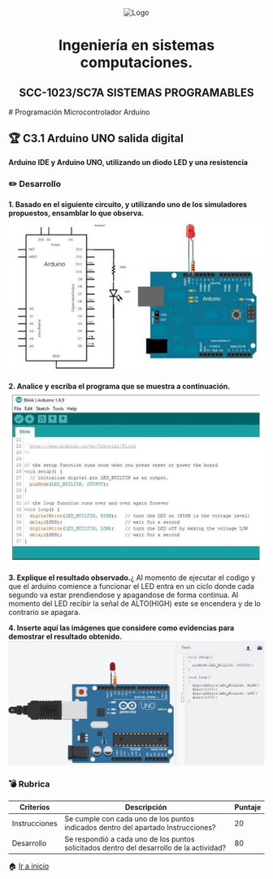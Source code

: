 <p align="center">
    <img alt="Logo" src="https://www.tijuana.tecnm.mx/wp-content/themes/tecnm/images/logo_TECT.png" width=250 height=250>
</p>


 <H1 align="center" > Ingeniería en sistemas computaciones.</H1>


 <H2 align="center" >SCC-1023/SC7A SISTEMAS PROGRAMABLES</H2>
# Programación Microcontrolador Arduino

## :trophy: C3.1 Arduino UNO salida digital

**Arduino IDE y Arduino UNO, utilizando un diodo LED y una resistencia**

### :pencil2: Desarrollo

**1. Basado en el siguiente circuito, y utilizando uno de los simuladores propuestos, ensamblar lo que
observa.**
![](https://github.com/FernandoOliva18212205/SistemasProgramables/blob/main/img/C3.1_Arduino_IDE_Salida_Digital_IMG3.JPG?raw=true)

**2. Analice y escriba el programa que se muestra a continuación.**
![](https://github.com/FernandoOliva18212205/SistemasProgramables/blob/main/img/C3.1_Arduino_IDE_Salida_Digital_IMG4.JPG?raw=true)

**3. Explique el resultado observado.**¿
Al momento de ejecutar el codigo y que el arduino comience a funcionar el LED entra en un ciclo donde cada segundo va estar prendiendose y apagandose de forma continua. Al momento del LED recibir la señal de ALTO(HIGH) este se encendera y de lo contrario se apagara.

**4. Inserte aquí las imágenes que considere como evidencias para demostrar el resultado obtenido.**
![](https://github.com/FernandoOliva18212205/SistemasProgramables/blob/main/img/C3.1_Arduino_IDE_Salida_Digital_IMG.JPG?raw=true)


### :bomb: Rubrica

| Criterios     | Descripción                                                                                  | Puntaje |
| ------------- | -------------------------------------------------------------------------------------------- | ------- |
| Instrucciones | Se cumple con cada uno de los puntos indicados dentro del apartado Instrucciones?            | 20 |
| Desarrollo    | Se respondió a cada uno de los puntos solicitados dentro del desarrollo de la actividad?     | 80      |

:house: [Ir a inicio](https://github.com/FernandoOliva18212205/SistemasProgramables/blob/main/README.md)